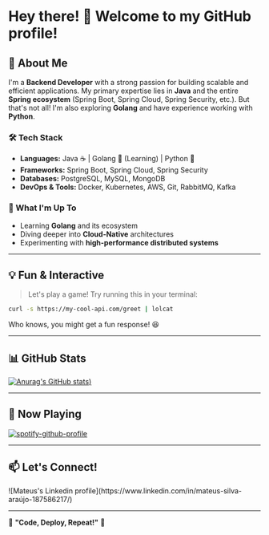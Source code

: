 # Hey there! 👋 Welcome to my GitHub profile!

## 🚀 About Me

I'm a **Backend Developer** with a strong passion for building scalable and efficient applications. My primary expertise lies in **Java** and the entire **Spring ecosystem** (Spring Boot, Spring Cloud, Spring Security, etc.). But that's not all! I'm also exploring **Golang** and have experience working with **Python**.

### 🛠️ Tech Stack

- **Languages:** Java ☕ | Golang 🦫 (Learning) | Python 🐍
- **Frameworks:** Spring Boot, Spring Cloud, Spring Security
- **Databases:** PostgreSQL, MySQL, MongoDB
- **DevOps & Tools:** Docker, Kubernetes, AWS, Git, RabbitMQ, Kafka

### 🎯 What I'm Up To

- Learning **Golang** and its ecosystem
- Diving deeper into **Cloud-Native** architectures
- Experimenting with **high-performance distributed systems**

---

## 💡 Fun & Interactive

> Let's play a game! Try running this in your terminal:

```sh
curl -s https://my-cool-api.com/greet | lolcat
```

Who knows, you might get a fun response! 😆

---

## 📊 GitHub Stats



[![Anurag's GitHub stats](https://github-readme-stats.vercel.app/api?username=mtsSAraujo&show_icons=true&theme=radical))](https://github.com/anuraghazra/github-readme-stats)





---

## 🎵 Now Playing

[![spotify-github-profile](https://spotify-github-profile.kittinanx.com/api/view?uid=kinghartsuz&cover_image=true&theme=default&show_offline=false&background_color=121212&interchange=false)](https://github.com/kittinan/spotify-github-profile)

---

## 📫 Let's Connect!

![Mateus's Linkedin profile]\(https\://www\.linkedin.com/in/mateus-silva-araújo-187586217/)

---

🚀 **"Code, Deploy, Repeat!"** 🚀

